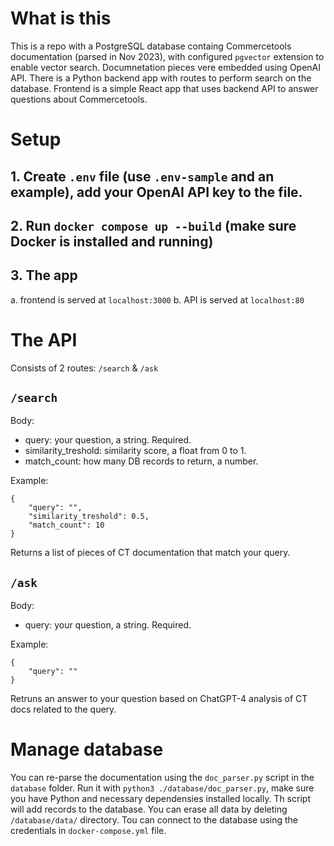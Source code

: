 # What is this
This is a repo with a PostgreSQL database containg Commercetools documentation (parsed in Nov 2023), with configured `pgvector` extension to enable vector search.
Documnetation pieces vere embedded using OpenAI API.
There is a Python backend app with routes to perform search on the database.
Frontend is a simple React app that uses backend API to answer questions about Commercetools.

# Setup
## 1. Create `.env` file (use `.env-sample` and an example), add your OpenAI API key to the file.

## 2. Run `docker compose up --build` (make sure Docker is installed and running)

## 3. The app
a. frontend is served at `localhost:3000`
b. API is served at `localhost:80`

# The API 
Consists of 2 routes: `/search` & `/ask`

## `/search`
Body:
- query: your question, a string. Required.
- similarity_treshold: similarity score, a float from 0 to 1.
- match_count: how many DB records to return, a number. 

Example: 
```
{
    "query": "",
    "similarity_treshold": 0.5,
    "match_count": 10
}
```

Returns a list of pieces of CT documentation that match your query.

## `/ask`
Body:
- query: your question, a string. Required.

Example:
```
{
    "query": ""
}
```

Retruns an answer to your question based on ChatGPT-4 analysis of CT docs related to the query.

# Manage database
You can re-parse the documentation using the `doc_parser.py` script in the `database` folder. Run it with `python3 ./database/doc_parser.py`, make sure you have Python and necessary dependensies installed locally. 
Th script will add records to the database.
You can erase all data by deleting `/database/data/` directory.
Tou can connect to the database using the credentials in `docker-compose.yml` file.